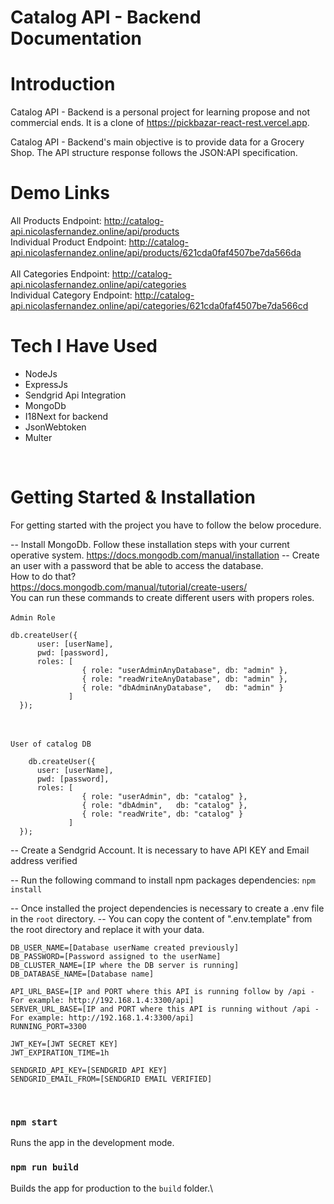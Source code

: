 # Catalog API - Backend Documentation

# Introduction

Catalog API - Backend is a personal project for learning propose and not commercial ends. 
It is a clone of https://pickbazar-react-rest.vercel.app.

Catalog API - Backend's main objective is to provide data for a Grocery Shop. The API structure response follows the JSON:API specification.

# Demo Links

All Products Endpoint: http://catalog-api.nicolasfernandez.online/api/products
<br>
Individual Product Endpoint: http://catalog-api.nicolasfernandez.online/api/products/621cda0faf4507be7da566da
<br><br>
All Categories Endpoint: http://catalog-api.nicolasfernandez.online/api/categories
<br>
Individual Category Endpoint: http://catalog-api.nicolasfernandez.online/api/categories/621cda0faf4507be7da566cd

# Tech I Have Used

- NodeJs
- ExpressJs
- Sendgrid Api Integration
- MongoDb
- I18Next for backend
- JsonWebtoken
- Multer

<br>

# Getting Started & Installation

For getting started with the project you have to follow the below procedure. 

-- Install MongoDb. Follow these installation steps with your current operative system. https://docs.mongodb.com/manual/installation
-- Create an user with a password that be able to access the database.
<br>
How to do that?
<br>
https://docs.mongodb.com/manual/tutorial/create-users/
<br>
You can run these commands to create different users with propers roles.
<br><br>
`Admin Role`
```
db.createUser({
      user: [userName],
      pwd: [password],
      roles: [
                { role: "userAdminAnyDatabase", db: "admin" },
                { role: "readWriteAnyDatabase", db: "admin" },
                { role: "dbAdminAnyDatabase",   db: "admin" }
             ]
  });
```
  <br><br>
`User of catalog DB`
```
    db.createUser({
      user: [userName],
      pwd: [password],
      roles: [
                { role: "userAdmin", db: "catalog" },
                { role: "dbAdmin",   db: "catalog" },
                { role: "readWrite", db: "catalog" }
             ]
  });
```
-- Create a Sendgrid Account. It is necessary to have API KEY and Email address verified

-- Run the following command to install npm packages dependencies: 
`npm install`

-- Once installed the project dependencies is necessary to create a .env file in the `root` directory. 
-- You can copy the content of ".env.template" from the root directory and replace it with your data.
<br>
```
DB_USER_NAME=[Database userName created previously]
DB_PASSWORD=[Password assigned to the userName]
DB_CLUSTER_NAME=[IP where the DB server is running]
DB_DATABASE_NAME=[Database name]

API_URL_BASE=[IP and PORT where this API is running follow by /api - For example: http://192.168.1.4:3300/api]
SERVER_URL_BASE=[IP and PORT where this API is running without /api - For example: http://192.168.1.4:3300/api]
RUNNING_PORT=3300

JWT_KEY=[JWT SECRET KEY]
JWT_EXPIRATION_TIME=1h

SENDGRID_API_KEY=[SENDGRID API KEY]
SENDGRID_EMAIL_FROM=[SENDGRID EMAIL VERIFIED]
```
<br>

### `npm start`

Runs the app in the development mode.

### `npm run build`

Builds the app for production to the `build` folder.\



